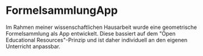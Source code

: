 FormelsammlungApp
=================

Im Rahmen meiner wissenschaftlichen Hausarbeit wurde eine geometrische Formelsammlung als App entwickelt. Diese bassiert auf dem "Open Educational Resources"-Prinzip und ist daher individuell an den eigenen Unterricht anpassbar.
